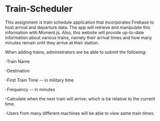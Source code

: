 # Train-Scheduler
This assignment is train schedule application that incorporates Firebase to host arrival and departure data. The app will retrieve and manipulate this information with Moment.js. Also, this website will provide up-to-date information about various trains, namely their arrival times and how many minutes remain until they arrive at their station.

When adding trains, administrators are be able to submit the following:

-Train Name

-Destination

-First Train Time -- in military time

-Frequency -- in minutes

-Calculate when the next train will arrive; which is be relative to the current time.

-Users from many different machines will be able to view same train times.
